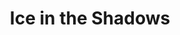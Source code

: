 ---
portfolio: ice
title:  "Ice in the Shadows"
description: "A Web comic - 7: Questioning"
content: ""
layout: port-v-ice-chapter-seven
set: ice
---